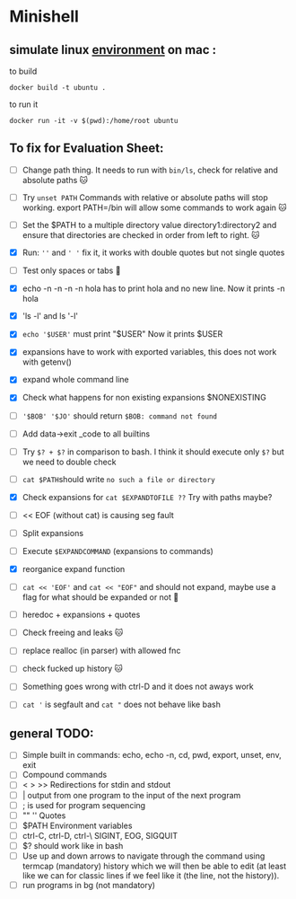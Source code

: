# Minishell

## simulate linux [environment](https://gist.github.com/CarloCattano/73482a9e846e27165e85dcf32cda91ad) on mac :

to build
```
docker build -t ubuntu .
```

to run it
```
docker run -it -v $(pwd):/home/root ubuntu
```

## To fix for Evaluation Sheet:
- [ ] Change path thing. It needs to run with `bin/ls`, check for relative and absolute paths :cat:
- [ ] Try `unset PATH` Commands with relative or absolute paths will stop working. export PATH=/bin  will allow some commands to work again  :cat:
- [ ] Set the $PATH to a multiple directory value directory1:directory2 and ensure that directories are checked in order from left to right. :cat:
- [x] Run: `''` and  `' '` fix it, it works with double quotes but not single quotes
- [ ] Test only spaces or tabs :face_with_peeking_eye:
- [x] echo -n -n -n -n hola has to print hola and no new line. Now it prints -n hola
- [x] 'ls -l'  and ls '-l'
- [x] `echo '$USER'` must print "$USER"  Now it prints $USER
- [x] expansions have to work with exported variables, this does not work with getenv()
- [x] expand whole command line
- [x] Check what happens for non existing expansions $NONEXISTING
- [ ] `'$BOB' '$JO'` should return `$BOB: command not found`

- [ ] Add data->exit _code to all builtins
- [ ] Try `$? + $?` in comparison to bash. I think it should execute only `$?` but we need to double check
- [ ] `cat $PATH`should write `no such a file or directory`

- [x] Check expansions for `cat $EXPANDTOFILE ??` Try with paths maybe?
- [ ] << EOF (without cat) is causing seg fault
- [ ] Split expansions
- [ ] Execute `$EXPANDCOMMAND` (expansions to commands)
- [x] reorganice expand function
- [ ] `cat << 'EOF'` and `cat << "EOF"`  and should not expand, maybe use a flag for what should be expanded or not :face_with_peeking_eye:
- [ ] heredoc + expansions + quotes
- [ ] Check freeing and leaks :cat:
- [ ] replace realloc (in parser) with allowed fnc
- [ ] check fucked up history :cat:

- [ ] Something goes wrong with ctrl-D and it does not aways work
- [ ] `cat '` is segfault and `cat "` does not behave like bash
      
## general TODO:
- [ ] Simple built in commands: echo, echo -n, cd, pwd, export, unset, env, exit
- [ ] Compound commands
- [ ] < > >>  Redirections for stdin and stdout
- [ ] | output from one program to the input of the next program
- [ ] ; is used for program sequencing
- [ ] "" '' Quotes
- [ ] $PATH Environment variables
- [ ] ctrl-C, ctrl-D, ctrl-\  SIGINT, EOG, SIGQUIT
- [ ] $? should work like in bash
- [ ] Use up and down arrows to navigate through the command using termcap (mandatory) history which we will then be able to edit (at least like we can for classic lines if we feel like it (the line, not the history)).
- [ ] run programs in bg (not mandatory)

